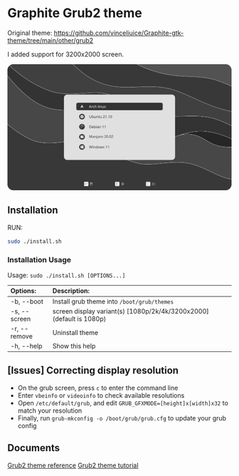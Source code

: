 # Graphite Grub2 theme

Original theme: https://github.com/vinceliuice/Graphite-gtk-theme/tree/main/other/grub2

I added support for 3200x2000 screen.


![preview](preview.svg?raw=true)

## Installation

RUN:

```sh
sudo ./install.sh
```

### Installation Usage

Usage:  `sudo ./install.sh [OPTIONS...]`

|  Options:              | Description: |
|:-----------------------|:-------------|
| -b, --boot             | Install grub theme into `/boot/grub/themes` |
| -s, --screen           | screen display variant(s) [1080p/2k/4k/3200x2000] (default is 1080p) |
| -r, --remove           | Uninstall theme |
| -h, --help             | Show this help |

## [Issues] Correcting display resolution
 - On the grub screen, press `c` to enter the command line
 - Enter `vbeinfo` or `videoinfo` to check available resolutions
 - Open `/etc/default/grub`, and edit `GRUB_GFXMODE=[height]x[width]x32` to match your resolution
 - Finally, run `grub-mkconfig -o /boot/grub/grub.cfg` to update your grub config

## Documents
[Grub2 theme reference](http://wiki.rosalab.ru/en/index.php/Grub2_theme_/_reference)
[Grub2 theme tutorial](http://wiki.rosalab.ru/en/index.php/Grub2_theme_tutorial)

